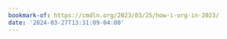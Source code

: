 ```yaml
---
bookmark-of: https://cmdln.org/2023/03/25/how-i-org-in-2023/
date: '2024-03-27T13:31:09-04:00'
---
```

